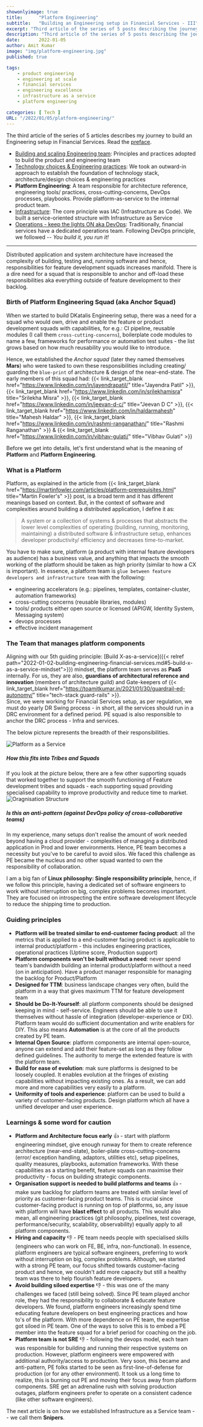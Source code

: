 ```yaml
---
showonlyimage: true
title:      "Platform Engineering"
subtitle:   "Building an Engineering setup in Financial Services - III"
excerpt: "Third article of the series of 5 posts describing the journey to build Product & Engineering for Financial Services"
description: "Third article of the series of 5 posts describing the journey to build Product & Engineering for Financial Services"
date:       2022-01-05
author: Amit Kumar
image: "img/platform-engineering.jpg"
published: true

tags:
    - product engineering
    - engineering at scale
    - financial services
    - engineering excellence
    - infrastructure as a service
    - platform engineering

categories: [ Tech ]
URL: "/2022/01/05/platform-engineering/"
---
```


The third article of the series of 5 articles describes my journey to build an Engineering setup in Financial Services. Read the [preface](/2022/01/02/building-engineering-setup-financial-services/). 

- [Building and scaling Engineering team](/2022/01/03/building-and-scaling-engineering-team/): Principles and practices adopted to build the product and engineering team
- [Technology choices & Engineering practices](/2022/01/04/technology-choice-and-engineering-practices/): We took an outward-in approach to establish the foundation of technology stack, architecture/design choices & engineering practices
- **Platform Engineering**: A team responsible for architecture reference, engineering tools/ practices, cross-cutting-concerns, DevOps processes, playbooks. Provide platform-as-service to the internal product team.
- [Infrastructure](/2022/01/27/infrastructure-as-a-service/): The core principle was IAC (Infrastructure as Code). We built a service-oriented structure with Infrastructure as Service
- [Operations - keep the lights ON aka DevOps](/2022/02/02/infrastructure-as-a-service/): Traditionally, financial services have a dedicated operations team. Following DevOps principle, we followed -- _You build it, you run it!_
---

Distributed application and system architecture have increased the complexity of building, testing and, running software and hence, responsibilities for feature development squads increases manifold. There is a dire need for a squad that is responsible to anchor and off-load these responsibilities aka everything outside of feature development to their backlog.

### Birth of Platform Engineering Squad (aka Anchor Squad)

When we started to build DKatalis Engineering setup, there was a need for a squad who would own, drive and enable the feature or product development squads with capabilities, for e.g.: CI pipeline, reusable modules (I call them `cross-cutting-concerns`), boilerplate code modules to name a few, frameworks for performance or automation test suites - the list grows based on how much reusability you would like to introduce.

Hence, we established the _Anchor squad_ (later they named themselves **Mars**) who were tasked to own these responsibilities including creating/ guarding the `blue-print` of architecture & design of the near-end-state. The early members of this squad had: {{< link_target_blank href="https://www.linkedin.com/in/jayendrapatil/" title="Jayendra Patil" >}}, {{< link_target_blank href="https://www.linkedin.com/in/srilekhamisra" title="Srilekha Misra" >}}, {{< link_target_blank href="https://www.linkedin.com/in/jeevan-d-c/" title="Jeevan D C" >}}, {{< link_target_blank href="https://www.linkedin.com/in/haldarmahesh" title="Mahesh Haldar" >}}, {{< link_target_blank href="https://www.linkedin.com/in/rashmi-ranganathan/" title="Rashmi Ranganathan" >}} & {{< link_target_blank href="https://www.linkedin.com/in/vibhav-gulati/" title="Vibhav Gulati" >}}

Before we get into details, let's first understand what is the meaning of **Platform** and **Platform Engineering**.

### What is a Platform
Platform, as explained in the article from {{< link_target_blank href="https://martinfowler.com/articles/platform-prerequisites.html" title="Martin Fowler's" >}} post, is a broad term and it has different meanings based on context. But, in the context of software and complexities around building a distributed application, I define it as:

> A system or a collection of systems & processes that abstracts the lower level complexities of operating (building, running, monitoring, maintaining) a distributed software & infrastructure setup, enhances developer productivity/ efficiency and decreases time-to-market. 

You have to make sure, platform (a product with internal feature developers as audience) has a business value, and anything that impacts the smooth working of the platform should be taken as high priority (similar to how a CX is important). In essence, a platform team is `glue between feature developers and infrastructure team` with the following:
- engineering accelerators (e.g.: pipelines, templates, container-cluster, automation frameworks)
- cross-cutting concerns (reusable libraries, modules)
- tools/ products either open source or licensed (APIGW, Identity System, Messaging system)
- devops processes
- effective incident management

### The Team that manages platform components

Aligning with our 5th guiding principle: [Build X-as-a-service]({{< relref path="2022-01-02-building-engineering-financial-services.md#5-build-x-as-a-service-mindset">}}) mindset, the platform team serves as **PaaS** internally.
For us, they are also, **guardians of architectural reference and innovation** (members of architecture guild) and Gate-keepers of {{< link_target_blank href="https://toamitkumar.in/2021/01/30/guardrail-ed-autonomy/" title="tech-stack guard-rails" >}}.  
Since, we were working for Financial Services setup, as per regulation, we must do yearly DR Swing process - in short, all the services should run in a DRC environment for a defined period. PE squad is also responsible to anchor the DRC process - Infra and services.

The below picture represents the breadth of their responsibilities.

![](/img/Paas.jpg "Platform as a Service")

##### How this fits into Tribes and Squads
If you look at the picture below, there are a few other supporting squads that worked together to support the smooth functioning of Feature development tribes and squads - each supporting squad providing specialised capability to improve productivity and reduce time to market.
![](/img/org-structure.jpg "Oragnisation Structure")

##### Is this an anti-pattern (against DevOps policy of cross-collaborative teams)

In my experience, many setups don't realise the amount of work needed beyond having a cloud provider - complexities of managing a distributed application in Prod and lower environments. Hence, PE team becomes a necessity but you've to be careful to avoid silos. We faced this challenge as PE became the nucleus and no other squad wanted to own the responsibility of collaboration. 

I am a big fan of **Linux philosophy: Single responsibility principle**, hence, if we follow this principle, having a dedicated set of software engineers to work without interruption on big, complex problems becomes important. They are focused on introspecting the entire software development lifecycle to reduce the shipping time to production.

### Guiding principles

- **Platform will be treated similar to end-customer facing product**: all the metrics that is applied to a end-customer facing product is applicable to internal product/platform - this includes engineering practices, operational practices (Uptime score, Production support)
- **Platform components won't be built without a need**: never spend team's bandwidth building an internal product/platform without a need (on in anticipation). Have a product manager responsible for managing the backlog for Product/Platform
- **Designed for TTM**: business landscape changes very often, build the platform in a way that gives maximum TTM for feature development team
- **Should be Do-It-Yourself**: all platform components should be designed keeping in mind - self-service. Engineers should be able to use it themselves without hassle of integration (developer-experience or DX). Platform team would do sufficient documentation and write enablers for DIY. This also means **Automation** is at the core of all the products created by PE team.
- **Internal Open Source**: platform components are internal open-source, anyone can extend and add their feature-set as long as they follow defined guidelines. The authority to merge the extended feature is with the platform team. 
- **Build for ease of evolution**: mak sure platforms is designed to be loosely coupled. It enables evolution at the fringes of existing capabilities without impacting existing ones. As a result, we can add more and more capabilities very easily to a platform.
- **Uniformity of tools and experience**: platform can be used to build a variety of customer-facing products. Design platform which all have a unified developer and user experience.

### Learnings & some word for caution

- **Platform and Architecture focus early** :thumbsup: - start with platform engineering mindset, give enough runway for them to create reference architecture (near-end-state), boiler-plate cross-cutting-concerns (error/ exception handling, adaptors, utilities etc), setup pipelines, quality measures, playbooks, automation frameworks. With these capabilities as a starting benefit, feature squads can maximise their productivity - focus on building strategic components. 
- **Organisation support is needed to build platforms and teams** :thumbsup: - make sure backlog for platform teams are treated with similar level of priority as customer-facing product teams. This is crucial since customer-facing product is running on top of platforms, so, any issue with platform will have **blast effect** to all products. This would also mean, all engineering practices (git philosophy, pipelines, test coverage, performance/security, scalability, observability) equally apply to all platform components.
- **Hiring and capacity** :thumbsdown: - PE team needs people with specialised skills (engineers who can work on FE, BE, infra, non-functional). In essence, platform engineers are typical software engineers, preferring to work without interruption on big, complex problems. Although, we started with a strong PE team, our focus shifted towards customer-facing product and hence, we couldn't add more capacity but still a healthy team was there to help flourish feature developers.
- **Avoid building siloed expertise** :thumbsdown: - this was one of the many challenges we faced (still being solved). Since PE team played anchor role, they had the responsibility to collaborate & educate feature developers. We found, platform engineers increasingly spend time educating feature developers on best engineering practices and how to's of the platform. With more dependence on PE team, the expertise got siloed in PE team. One of the ways to solve this is to embed a PE member into the feature squad for a brief period for coaching on the job.
- **Platform team is not SRE** :thumbsdown: - following the devops model, each team was responsible for building and running their respective systems on production. However, platform engineers were empowered with additional authority/access to production. Very soon, this became and anti-pattern, PE folks started to be seen as first-line-of-defense for production (or for any other environment). It took us a long time to realize, this is burning out PE and moving their focus away from platform components. SRE get an adrenaline rush with solving production outages, platform engineers prefer to operate on a consistent cadence (like other software engineers).

The next article is on how we established Infrastructure as a Service team -- we call them **Snipers**. 